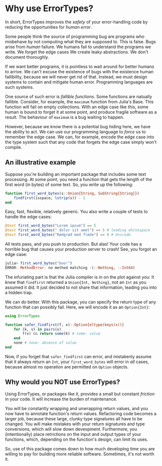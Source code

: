 # Why use ErrorTypes?
In short, ErrorTypes improves the _safety_ of your error-handling code by reducing the opportunities for _human error_.

Some people think the source of programming bug are programs who misbehave by not computing what they are supposed to. This is false. Bugs arise from _human_ failure. We humans fail to understand the programs we write. We forget the edge cases We create leaky abstractions. We don't document thoroughly.

If we want better programs, it is pointless to wait around for better humans to arrive. We can't excuse the existence of bugs with the existence human fallibility, because we will never get rid of that. Instead, we must design systems to contain and mitigate human error. Programming languages are such systems.

One source of such error is _fallible functions_. Some functions are natually fallible. Consider, for example, the `maximum` function from Julia's Base. This function will fail on empty collections. With an edge case like this, some human is bound to forget it at some point, and produce fragile software as a result. The behaviour of `maximum` is a bug waiting to happen.

However, because we *know* there is a potential bug hiding here, we have the ability to act. We can use our programming language to _force_ us to remember the edge case. We can, for example, encode the edge case into the type system such that any code that forgets the edge case simply won't compile.

## An illustrative example

Suppose you're building an important package that includes some text processing. At some point, you need a function that gets the length of the first word (in bytes) of some text. So, you write up the following:

```julia
function first_word_bytes(s::Union{String, SubString{String}})
    findfirst(isspace, lstrip(s)) - 1
end
```
Easy, fast, flexible, relatively generic. You also write a couple of tests to handle the edge cases:

```julia
@test first_word_bytes("Lorem ipsum") == 5
@test first_word_bytes(" dolor sit amet") == 5 # leading whitespace
@test first_word_bytes("Rødgrød med fløde") == 9 # Unicode
```

All tests pass, and you push to production. But alas! Your code has a horrible bug that causes your production server to crash! See, you forgot an edge case:

```julia
julia> first_word_bytes("boo!")
ERROR: MethodError: no method matching -(::Nothing, ::Int64)
```

The infuriating part is that the Julia compiler is in on the plot against you: It *knew* that `findfirst` returned a `Union{Int, Nothing}`, not an `Int` as you assumed it did. It just decided to not share that information, leading you into a hidden trap.

We can do better. With this package, you can specify the return type of any function that can possibly fail. Here, we will encode it as an `Option{Int}`:

```julia
using ErrorTypes

function safer_findfirst(f, x)::Option{eltype(keys(x))}
    for (k, v) in pairs(x)
        f(v) && return some(k) # some: value
    end
    none # none: absence of value
end
```

Now, if you forget that `safer_findfirst` can error, and mistakenly assume that it always return an `Int`, your `first_word_bytes` will error in _all_ cases, because almost no operation are permitted on `Option` objects.

## Why would you NOT use ErrorTypes?
Using ErrorTypes, or packages like it, provides a small but constant _friction_ in your code. It will increase the burden of maintenance.

You will be constantly wrapping and unwrapping return values, and you now have to annotate function's return values. Refactoring code becomes a larger job, because these large, clunky type signatures all have to be changed. You will make mistakes with your return signatures and type conversions, which will slow down deveopment. Furthermore, you (intentionally) place retrictions on the input and output types of your functions, which, depending on the function's design, can limit its uses.

So, use of this package comes down to how much developing time you are willing to pay for building more reliable software. Sometimes, it's not worth it.
